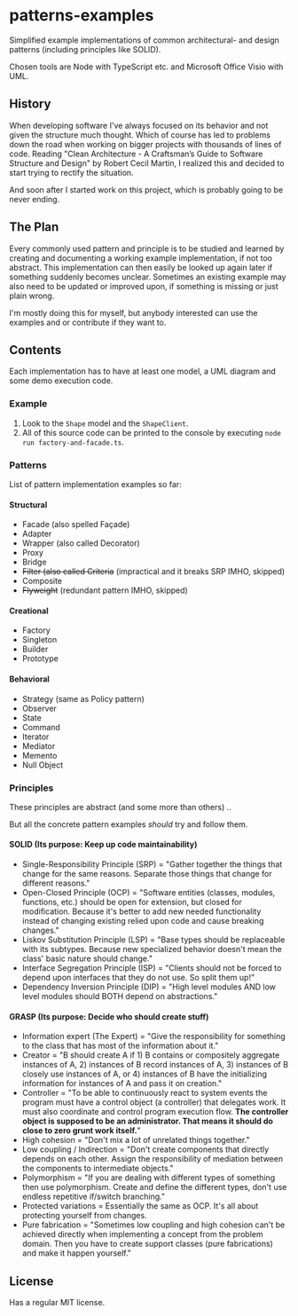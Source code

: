 
# patterns-examples

Simplified example implementations of common architectural- and design patterns (including principles like SOLID).

Chosen tools are Node with TypeScript etc. and Microsoft Office Visio with UML.

## History

When developing software I've always focused on its behavior and not given the structure much thought. Which of course has led to problems down the road when working on bigger projects with thousands of lines of code. Reading "Clean Architecture - A Craftsman’s Guide to Software Structure and Design" by Robert Cecil Martin, I realized this and decided to start trying to rectify the situation.

And soon after I started work on this project, which is probably going to be never ending.

## The Plan

Every commonly used pattern and principle is to be studied and learned by creating and documenting a working example implementation, if not too abstract. This implementation can then easily be looked up again later if something suddenly becomes unclear. Sometimes an existing example may also need to be updated or improved upon, if something is missing or just plain wrong.

I'm mostly doing this for myself, but anybody interested can use the examples and or contribute if they want to.

## Contents

Each implementation has to have at least one model, a UML diagram and some demo execution code.

### Example

1. Look to the <code>Shape</code> model and the <code>ShapeClient</code>.
2. All of this source code can be printed to the console by executing <code>node run factory-and-facade.ts</code>.

### Patterns

List of pattern implementation examples so far:

#### Structural

- Facade (also spelled Façade)
- Adapter
- Wrapper (also called Decorator)
- Proxy
- Bridge
- ~~Filter (also called Criteria~~ (impractical and it breaks SRP IMHO, skipped)
- Composite
- ~~Flyweight~~ (redundant pattern IMHO, skipped)

#### Creational

- Factory
- Singleton
- Builder
- Prototype

#### Behavioral

- Strategy (same as Policy pattern)
- Observer
- State
- Command
- Iterator
- Mediator
- Memento
- Null Object

### Principles

These principles are abstract (and some more than others) ..

But all the concrete pattern examples *should* try and follow them.

#### SOLID (Its purpose: Keep up code maintainability)

- Single-Responsibility Principle (SRP) = "Gather together the things that change for the same reasons. Separate those things that change for different reasons."
- Open-Closed Principle (OCP) = "Software entities (classes, modules, functions, etc.) should be open for extension, but closed for modification. Because it's better to add new needed functionality instead of changing existing relied upon code and cause breaking changes."
- Liskov Substitution Principle (LSP) = "Base types should be replaceable with its subtypes. Because new specialized behavior doesn't mean the class' basic nature should change."
- Interface Segregation Principle (ISP) = "Clients should not be forced to depend upon interfaces that they do not use. So split them up!”
- Dependency Inversion Principle (DIP) = "High level modules AND low level modules should BOTH depend on abstractions."

#### GRASP (Its purpose: Decide who should create stuff)

- Information expert (The Expert) = "Give the responsibility for something to the class that has most of the information about it."
- Creator = "B should create A if 1) B contains or compositely aggregate instances of A, 2) instances of B record instances of A, 3) instances of B closely use instances of A, or 4) instances of B have the initializing information for instances of A and pass it on creation."
- Controller = "To be able to continuously react to system events the program must have a control object (a controller) that delegates work. It must also coordinate and control program execution flow. **The controller object is supposed to be an administrator. That means it should do close to zero grunt work itself.**"
- High cohesion = "Don't mix a lot of unrelated things together."
- Low coupling / Indirection = "Don't create components that directly depends on each other. Assign the responsibility of mediation between the components to intermediate objects."
- Polymorphism = "If you are dealing with different types of something then use polymorphism. Create and define the different types, don't use endless repetitive if/switch branching."
- Protected variations = Essentially the same as OCP. It's all about protecting yourself from changes.
- Pure fabrication = "Sometimes low coupling and high cohesion can't be achieved directly when implementing a concept from the problem domain. Then you have to create support classes (pure fabrications) and make it happen yourself."

## License

Has a regular MIT license.
